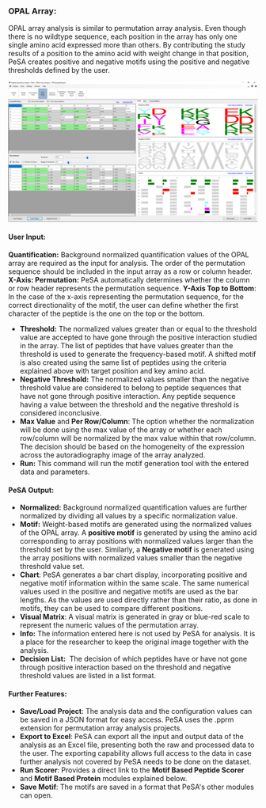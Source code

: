 ### OPAL Array:
OPAL array analysis is similar to permutation array analysis. Even though there is no wildtype sequence, each position in the array has only one single amino acid expressed more than others. By contributing the study results of a position to the amino acid with weight change in that position, PeSA creates positive and negative motifs using the positive and negative thresholds defined by the user.

![](./ScreenShots/OpalArray.png)

#### User Input:
**Quantification:** Background normalized quantification values of the OPAL array are required as the input for analysis. The order of the permutation sequence should be included in the input array as a row or column header.
**X-Axis: Permutation:** PeSA automatically determines whether the column or row header represents the permutation sequence.
**Y-Axis Top to Bottom**: In the case of the x-axis representing the permutation sequence, for the correct directionality of the motif, the user can define whether the first character of the peptide is the one on the top or the bottom.
- **Threshold:** The normalized values greater than or equal to the threshold value are accepted to have gone through the positive interaction studied in the array. The list of peptides that have values greater than the threshold is used to generate the frequency-based motif. A shifted motif is also created using the same list of peptides using the criteria explained above with target position and key amino acid.
- **Negative Threshold:** The normalized values smaller than the negative threshold value are considered to belong to peptide sequences that have not gone through positive interaction. Any peptide sequence having a value between the threshold and the negative threshold is considered inconclusive.
- **Max Value** and **Per Row/Column**: The option whether the normalization will be done using the max value of the array or whether each row/column will be normalized by the max value within that row/column. The decision should be based on the homogeneity of the expression across the autoradiography image of the array analyzed. 
-  **Run:** This command will run the motif generation tool with the entered data and parameters.

#### PeSA Output:
- **Normalized:** Background normalized quantification values are further normalized by dividing all values by a specific normalization value.
- **Motif:** Weight-based motifs are generated using the normalized values of the OPAL array. A **positive motif** is generated by using the amino acid corresponding to array positions with normalized values larger than the threshold set by the user. Similarly, a **Negative motif** is generated using the array positions with normalized values smaller than the negative threshold value set.
- **Chart**: PeSA generates a bar chart display, incorporating positive and negative motif information within the same scale. The same numerical values used in the positive and negative motifs are used as the bar lengths. As the values are used directly rather than their ratio, as done in motifs, they can be used to compare different positions.
- **Visual Matrix**: A visual matrix is generated in gray or blue-red scale to represent the numeric values of the permutation array.
- **Info:** The information entered here is not used by PeSA for analysis. It is a place for the researcher to keep the original image together with the analysis.
- **Decision List:**  The decision of which peptides have or have not gone through positive interaction based on the threshold and negative threshold values are listed in a list format.

#### Further Features:
- **Save/Load Project**: The analysis data and the configuration values can be saved in a JSON format for easy access. PeSA uses the .pprm extension for permutation array analysis projects.
- **Export to Excel**: PeSA can export all the input and output data of the analysis as an Excel file, presenting both the raw and processed data to the user. The exporting capability allows full access to the data in case further analysis not covered by PeSA needs to be done on the dataset.
- **Run Scorer**: Provides a direct link to the **Motif Based Peptide Scorer** and **Motif Based Protein** modules explained below.
- **Save Motif**: The motifs are saved in a format that PeSA's other modules can open.
